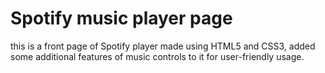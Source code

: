 # Spotify music player page
this is a front page of Spotify player made using HTML5 and CSS3,
added some additional features of music controls to it for user-friendly usage.
